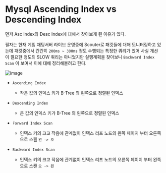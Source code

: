 # Mysql Ascending Index vs Descending Index

먼저 Asc Index와 Desc Index에 대해서 찾아보게 된 이유가 있다.

필자는 현재 게임 채팅서버 라이브 운영중에 Scouter로 패킷들에 대해 모니터링하고 있는데 패킷중에서 간간히 `200ms ~ 300ms` 정도 수행되는 특정한 쿼리가 있어 사실 개선이 필요한 정도의 SLOW 쿼리는 아니었지만 실행계획을 찾아보니 `Backward Index Scan` 이 보여서 이에 대해 정리해볼려고 한다.

![image](https://github.com/russell-seo/TIL/assets/79154652/dad7a0d3-e00a-41e8-8add-2ac4a581f046)

- `Ascending Index`
  - 작은 값의 인덱스 키가 B-Tree 의 왼쪽으로 정렬된 인덱스
- `Descending Index`
  - 큰 값의 인덱스 키가 B-Tree 의 왼쪽으로 정렬된 인덱스

- `Forward Index Scan`
  - 인덱스 키의 크고 작음에 관계없이 인덱스 리프 노드의 왼쪽 페이지 부터 오른쪽으로 스캔 `왼 -> 오`

- `Backward Index Scan`
  - 인덱스 키의 크고 작음에 관계없이 인덱스 리프 노드의 오른쪽 페이지 부터 왼쪽으로 스캔 `오 -> 왼`
